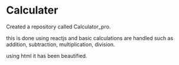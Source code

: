 # Calculater

Created a repository called Calculator_pro.

this is done using reactjs and basic calculations are handled such as addition, subtraction, multiplication, division.

using html it has been beautified.

